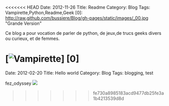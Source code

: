 <<<<<<< HEAD
Date: 2012-11-26
Title: Readme
Category: Blog
Tags: Vampirette,Python,Readme,Geek
[0]: http://raw.github.com/bussiere/Blog/gh-pages/static/images/_00.jpg  "Grande Version"

Ce blog a pour vocation de parler de python, de jeux,de trucs geeks divers ou curieux, et de femmes.

[![Vampirette](http://raw.github.com/bussiere/Blog/gh-pages/static/images/_00_thumb.jpg)] [0] 
=======
Date: 2012-02-20
Title: Hello world
Category: Blog
Tags: blogging, test

fez_odyssey
<img src="http://imageshack.us/a/img9/8749/2012102723082746.jpg">
>>>>>>> fe730a8985183acd9477db25fe3a1b4213539d8d
